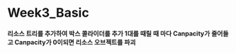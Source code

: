 # Week3_Basic
#### 리소스 트리를 추가하여 박스 콜라이더를 추가 1대를 때릴 때 마다 Canpacity가 줄어들고 Canpacity가 0이되면 리소스 오브젝트를 파괴
####
